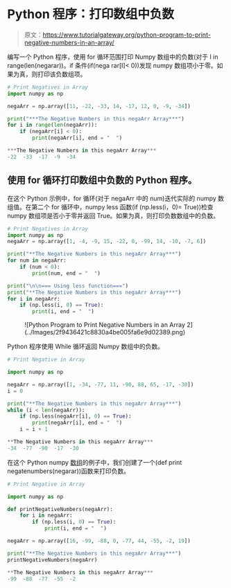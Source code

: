 # Python 程序：打印数组中负数

> 原文：<https://www.tutorialgateway.org/python-program-to-print-negative-numbers-in-an-array/>

编写一个 Python 程序，使用 for 循环范围打印 Numpy 数组中的负数(对于 I in range(len(negarar))。if 条件(if(nega rar[I]< 0))发现 numpy 数组项小于零。如果为真，则打印该负数组项。

```py
# Print Negatives in Array
import numpy as np

negaArr = np.array([11, -22, -33, 14, -17, 12, 0, -9, -34])

print("***The Negative Numbers in this negaArr Array***")
for i in range(len(negaArr)):
    if (negaArr[i] < 0):
        print(negaArr[i], end = "  ")
```

```py
***The Negative Numbers in this negaArr Array***
-22  -33  -17  -9  -34 
```

## 使用 for 循环打印数组中负数的 Python 程序。

在这个 Python 示例中，for 循环(对于 negaArr 中的 num)迭代实际的 numpy 数组值。在第二个 for 循环中，numpy less 函数(if (np.less(i，0)= True))检查 numpy 数组项是否小于零并返回 True。如果为真，则打印负数数组中的负数。

```py
# Print Negatives in Array
import numpy as np
negaArr = np.array([1, -4, -9, 15, -22, 0, -99, 14, -10, -7, 6])

print("**The Negative Numbers in this negaArr Array***")
for num in negaArr:
    if (num < 0):
        print(num, end = "  ")

print("\n\n=== Using less function===")
print("**The Negative Numbers in this negaArr Array***")
for i in negaArr:
    if (np.less(i, 0) == True):
        print(i, end = "  ")
```

<figure class="wp-block-image size-large">![Python Program to Print Negative Numbers in an Array 2](../Images/2f9436421c8830a4be005fa6e9d02389.png)</figure>

Python 程序使用 While 循环返回 Numpy 数组中的负数。

```py
# Print Negative in Array

import numpy as np

negaArr = np.array([1, -34, -77, 11, -90, 88, 65, -17, -30])
i = 0

print("**The Negative Numbers in this negaArr Array***")
while (i < len(negaArr)):
    if (np.less(negaArr[i], 0) == True):
        print(negaArr[i], end = "  ")
    i = i + 1
```

```py
**The Negative Numbers in this negaArr Array***
-34  -77  -90  -17  -30 
```

在这个 Python numpy [数组](https://www.tutorialgateway.org/python-numpy-array/)的例子中，我们创建了一个(def print negatenumbers(negarar))函数来打印负数。

```py
# Print Negative in Array

import numpy as np

def printNegativeNumbers(negaArr):
    for i in negaArr:
        if (np.less(i, 0) == True):
            print(i, end = "  ")

negaArr = np.array([16, -99, -88, 0, -77, 44, -55, -2, 19])

print("**The Negative Numbers in this negaArr Array***")
printNegativeNumbers(negaArr)
```

```py
**The Negative Numbers in this negaArr Array***
-99  -88  -77  -55  -2 
```